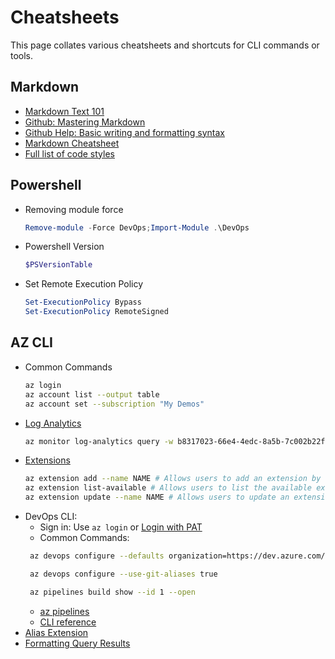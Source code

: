 # Cheatsheets

This page collates various cheatsheets and shortcuts for CLI commands or tools.

## Markdown
* [Markdown Text 101](https://gist.github.com/Almeeida/41a664d8d5f3a8855591c2f1e0e07b19)
* [Github: Mastering Markdown](https://guides.github.com/features/mastering-markdown)
* [Github Help: Basic writing and formatting syntax](https://help.github.com/en/github/writing-on-github/basic-writing-and-formatting-syntax)
* [Markdown Cheatsheet](https://github.com/adam-p/markdown-here/wiki/Markdown-Cheatsheet)
* [Full list of code styles](https://highlightjs.org/static/demo/)

## Powershell
* Removing module force
  ```powershell
  Remove-module -Force DevOps;Import-Module .\DevOps
  ```
* Powershell Version
  ```powershell
  $PSVersionTable
  ```
* Set Remote Execution Policy
  ```powershell
  Set-ExecutionPolicy Bypass
  Set-ExecutionPolicy RemoteSigned
  ```

## AZ CLI

* Common Commands
  ```bash
  az login
  az account list --output table
  az account set --subscription "My Demos"
  ```
* [Log Analytics](https://github.com/Azure/azure-cli-extensions/tree/master/src/log-analytics)
  ```bash
  az monitor log-analytics query -w b8317023-66e4-4edc-8a5b-7c002b22f92f --analytics-query -t PT12H
  ```
* [Extensions](https://docs.microsoft.com/en-us/cli/azure/azure-cli-extensions-overview?view=azure-cli-latest)
  ```bash
  az extension add --name NAME # Allows users to add an extension by name
  az extension list-available # Allows users to list the available extensions in the index
  az extension update --name NAME # Allows users to update an extensio
  ```
* DevOps CLI:
  * Sign in: Use `az login` or [Login with PAT](https://docs.microsoft.com/en-us/azure/devops/cli/log-in-via-pat?view=azure-devops&tabs=windows)
  * Common Commands:
  ```bash
   az devops configure --defaults organization=https://dev.azure.com/contoso project=ContosoWebApp

   az devops configure --use-git-aliases true

   az pipelines build show --id 1 --open

  ```
  * [az pipelines](https://docs.microsoft.com/en-us/cli/azure/ext/azure-devops/pipelines?view=azure-cli-latest)
  * [CLI reference](https://docs.microsoft.com/en-us/cli/azure/ext/azure-devops/?view=azure-cli-latest)
* [Alias Extension](https://docs.microsoft.com/en-us/cli/azure/azure-cli-extension-alias?view=azure-cli-latest)
* [Formatting Query Results](https://docs.microsoft.com/en-us/cli/azure/query-azure-cli?view=azure-cli-latest)
